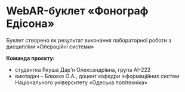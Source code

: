 # WebAR-буклет «Фонограф Едісона»
 Буклет створено як результат виконання лабораторної роботи з дисципліни
«Операційні системи» 

**Команда проєкту:**
- студентка Якуша Дар'я Олександрівна, група АІ-222
- викладач – Блажко О.А., доцент кафедри інформаційних систем Національного
університету «Одеська політехніка» 
